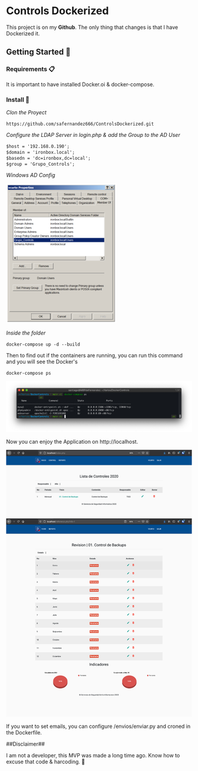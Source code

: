 # Controls Dockerized

This project is on my **Github**. The only thing that changes is that I have Dockerized it.

## Getting Started 🚀 

### Requirements 📋

It is important to have installed Docker.oi & docker-compose.

### Install 🔧

_Clon the Proyect_

```
https://github.com/safernandez666/ControlsDockerized.git
```
_Configure the LDAP Server in login.php & add the Group to the AD User_

```
$host = '192.168.0.190';
$domain = 'ironbox.local';
$basedn = 'dc=ironbox,dc=local';
$group = 'Grupo_Controls';
```
_Windows AD Config_

<img src="/webserver/controls/screenshots/ldap.png" width="300" >

_Inside the folder_

```
docker-compose up -d --build

```
Then to find out if the containers are running, you can run this command and you will see the Docker's

```
docker-compose ps

```
<img src="webserver/controls/screenshots/docker-compose.png" width="600" >

Now you can enjoy the Application on http://localhost.

<img src="webserver/controls/screenshots/ListaControles.png" width="600" >

<img src="webserver/controls/screenshots/Revision.png" width="600" >

If you want to set emails, you can configure /envios/enviar.py and croned in the Dockerfile.

##Disclaimer##

I am not a developer, this MVP was made a long time ago. Know how to excuse that code & harcoding. 🤪
